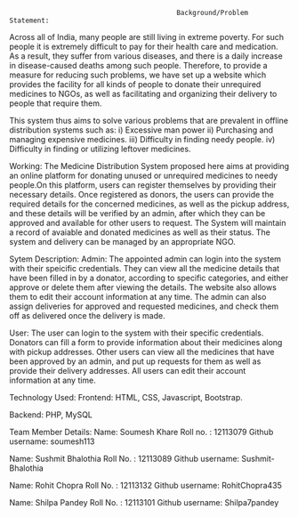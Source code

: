                                               Background/Problem Statement:
Across all of India, many people are still living in extreme poverty. For such people it is extremely difficult to pay for their health care and medication. As a result, they suffer from various diseases, and there is a daily increase in disease-caused deaths among such people. Therefore, to provide a measure for reducing such problems, we have set up a website which provides the facility for all kinds of people to donate their unrequired medicines to NGOs, as well as facilitating and organizing their delivery to people that require them.

This system thus aims to solve various problems that are prevalent in offline distribution systems such as: i) Excessive man power ii) Purchasing and managing expensive medicines. iii) Difficulty in finding needy people. iv) Difficulty in finding or utilizing leftover medicines.

Working:
The Medicine Distribution System proposed here aims at providing an online platform for donating unused or unrequired medicines to needy people.On this platform, users can register themselves by providing their necessary details. Once registered as donors, the users can provide the required details for the concerned medicines, as well as the pickup address, and these details will be verified by an admin, after which they can be approved and available for other users to request. The System will maintain a record of avaiable and donated medicines as well as their status. The system and delivery can be managed by an appropriate NGO.

Sytem Description:
Admin: The appointed admin can login into the system with their speicific credentials. They can view all the medicine details that have been filled in by a donator, according to specific categories, and either approve or delete them after viewing the details. The website also allows them to edit their account information at any time. The admin can also assign deliveries for approved and requested medicines, and check them off as delivered once the delivery is made.

User: The user can login to the system with their specific credentials. Donators can fill a form to provide information about their medicines along with pickup addresses. Other users can view all the medicines that have been approved by an admin, and put up requests for them as well as provide their delivery addresses. All users can edit their account information at any time.

Technology Used:
Frontend: HTML, CSS, Javascript, Bootstrap.

Backend: PHP, MySQL

Team Member Details:
Name: Soumesh Khare Roll no. : 12113079 Github username: soumesh113

Name: Sushmit Bhalothia Roll No. : 12113089 Github username: Sushmit-Bhalothia

Name: Rohit Chopra Roll No. : 12113132 Github username: RohitChopra435

Name: Shilpa Pandey Roll No. : 12113101 Github username: Shilpa7pandey
